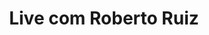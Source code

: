 ---
title: Live com Roberto Ruiz

description: Preencha o formulário abaixo para ter acesso a live

image:
  src: /img/lives/live-roberto-ruiz.jpg

whats: 
---